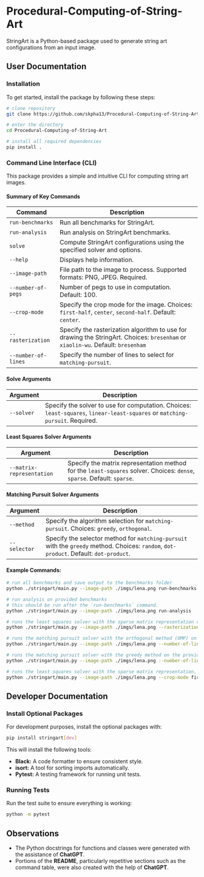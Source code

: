 # Procedural-Computing-of-String-Art

StringArt is a Python-based package used to generate string art configurations from an input image.

## User Documentation

### Installation    

To get started, install the package by following these steps:

```bash
# clone repository
git clone https://github.com/skpha13/Procedural-Computing-of-String-Art.git

# enter the directory 
cd Procedural-Computing-of-String-Art

# install all required dependencies
pip install .
```

### Command Line Interface (CLI)

This package provides a simple and intuitive CLI for computing string art images.

#### Summary of Key Commands

| **Command**        | **Description**                                                                                                                  |
|--------------------|----------------------------------------------------------------------------------------------------------------------------------|
| `run-benchmarks`   | Run all benchmarks for StringArt.                                                                                                |
| `run-analysis`     | Run analysis on StringArt benchmarks.                                                                                            |
| `solve`            | Compute StringArt configurations using the specified solver and options.                                                         |
| `--help`           | Displays help information.                                                                                                       |
| `--image-path`     | File path to the image to process. Supported formats: PNG, JPEG. Required.                                                       |
| `--number-of-pegs` | Number of pegs to use in computation. Default: 100.                                                                              |
| `--crop-mode`      | Specify the crop mode for the image. Choices: `first-half`, `center`, `second-half`. Default: `center`.                          |
| `--rasterization`  | Specify the rasterization algorithm to use for drawing the StringArt. Choices: `bresenham` or `xiaolin-wu`. Default: `bresenham` |
| `--number-of-lines`| Specify the number of lines to select for `matching-pursuit`.                                                                    |

#### Solve Arguments

| **Argument** | **Description**                                                                                                              |
|--------------|------------------------------------------------------------------------------------------------------------------------------|
| `--solver`   | Specify the solver to use for computation. Choices: `least-squares`, `linear-least-squares` or `matching-pursuit`. Required. |


#### Least Squares Solver Arguments

| **Argument**              | **Description**                                                                                                         |
|---------------------------|-------------------------------------------------------------------------------------------------------------------------|
| `--matrix-representation` | Specify the matrix representation method for the `least-squares` solver. Choices: `dense`, `sparse`. Default: `sparse`. |

#### Matching Pursuit Solver Arguments

| **Argument**              | **Description**                                                                                                                         |
|---------------------------|-----------------------------------------------------------------------------------------------------------------------------------------|
| `--method`                | Specify the algorithm selection for `matching-pursuit`. Choices: `greedy`, `orthogonal`.                                                |
| `--selector`              | Specify the selector method for `matching-pursuit` with the `greedy` method. Choices: `random`, `dot-product`. Default: `dot-product`.  |

#### Example Commands:

```bash
# run all benchmarks and save output to the benchmarks folder
python ./stringart/main.py --image-path ./imgs/lena.png run-benchmarks

# run analysis on provided benchmarks
# this should be run after the `run-benchmarks` command.
python ./stringart/main.py --image-path ./imgs/lena.png run-analysis

# runs the least squares solver with the sparse matrix representation on the provided image. The number of pegs used will be 100, the crop mode for the image center and the rasterization algorithm xiaolin-wu.
python ./stringart/main.py --image-path ./imgs/lena.png --rasterization xiaolin-wu solve --solver least-squares 

# runs the matching pursuit solver with the orthogonal method (OMP) on the provided image, selecting 1000 lines.
python ./stringart/main.py --image-path ./imgs/lena.png --number-of-lines 1000 solve --solver matching-pursuit --method orthogonal 

# runs the matching pursuit solver with the greedy method on the provided image, using the dot-product heuristic, selecting 1000 lines.
python ./stringart/main.py --image-path ./imgs/lena.png --number-of-lines 1000 solve --solver matching-pursuit --method greedy

# runs the least squares solver with the sparse matrix representation, a crop mode using the first half of the image and a number of pegs of 50
python ./stringart/main.py --image-path ./imgs/lena.png --crop-mode first-half --number-of-pegs 50 solve --solver least-squares 
```

## Developer Documentation

### Install Optional Packages

For development purposes, install the optional packages with:

```bash
pip install stringart[dev]
```

This will install the following tools:

- **Black:**  A code formatter to ensure consistent style.
- **isort:**  A tool for sorting imports automatically.
- **Pytest:** A testing framework for running unit tests.

### Running Tests

Run the test suite to ensure everything is working:

```bash
python -m pytest
```

## Observations

- The Python docstrings for functions and classes were generated with the assistance of **ChatGPT**. 
- Portions of the **README**, particularly repetitive sections such as the command table, were also created with the help of **ChatGPT**.